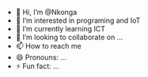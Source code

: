 - 👋 Hi, I’m @Nkonga
- 👀 I’m interested in programing and IoT
- 🌱 I’m currently learning ICT
- 💞️ I’m looking to collaborate on ...
- 📫 How to reach me 
- 😄 Pronouns: ...
- ⚡ Fun fact: ...

<!---
Nkonga/Nkonga is a ✨ special ✨ repository because its `README.md` (this file) appears on your GitHub profile.
You can click the Preview link to take a look at your changes.
--->
